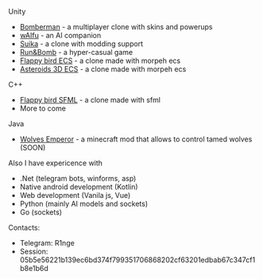 Unity  
- [Bomberman](https://github.com/R1nge/BomberMan) - a multiplayer clone with skins and powerups  
- [wAIfu](https://github.com/R1nge/OpenWaifu) - an AI companion  
- [Suika](https://github.com/R1nge/Suika) - a clone with modding support  
- [Run&Bomb](https://github.com/R1nge/RunAndBomb) - a hyper-casual game  
- [Flappy bird ECS](https://github.com/R1nge/MorpehECS_FlappyBird) - a clone made with morpeh ecs  
- [Asteroids 3D ECS](https://github.com/R1nge/MorpehECS_3D_Asteroids) - a clone made with morpeh ecs  

C++  
- [Flappy bird SFML](https://github.com/R1nge/FlappyBird_SFML) - a clone made with sfml  
- More to come

Java
- [Wolves Emperor](https://modrinth.com/mod/wolves-emperor/) - a minecraft mod that allows to control tamed wolves (SOON)

Also I have expericence with
- .Net (telegram bots, winforms, asp)  
- Native android development (Kotlin)  
- Web development (Vanila js, Vue)  
- Python (mainly AI models and sockets)  
- Go (sockets)  

Contacts:
- Telegram: R1nge  
- Session: 05b5e56221b139ec6bd374f799351706868202cf63201edbab67c347cf1b8e1b6d
